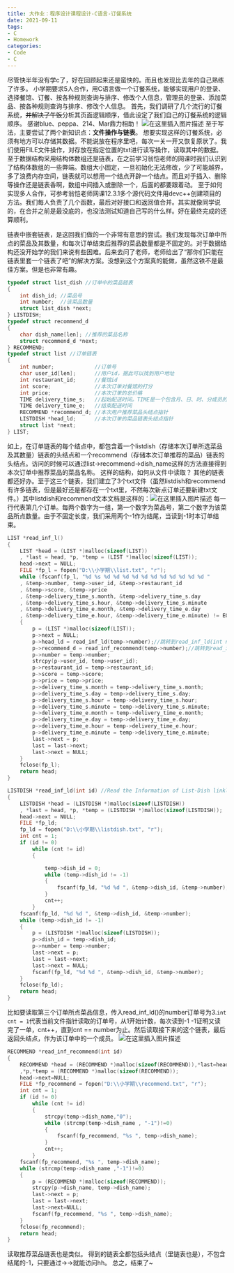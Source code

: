 ```yaml
---
title: 大作业：程序设计课程设计-C语言-订餐系统
date: 2021-09-11
tags: 
- C
- Homework
categories:
- Code
- C
---
```


尽管快半年没有学c了，好在回顾起来还是蛮快的。而且也发现比去年的自己熟练了许多。
小学期要求5人合作，用C语言做一个订餐系统，能够实现用户的登录、选择餐馆、订餐、按各种规则查询与排序、修改个人信息，管理员的登录、添加菜品、按各种规则查询与排序、修改个人信息。
首先，我们调研了几个流行的订餐系统，~~并解决了午饭~~分析其页面逻辑顺序，借此设定了我们自己的订餐系统的逻辑顺序。
感谢blue、peppa、214、Mar鼎力相助！
![在这里插入图片描述](https://img-blog.csdnimg.cn/d8feaa5c8fab43efb78c7dd073d37419.png?x-oss-process=image/watermark,type_ZHJvaWRzYW5zZmFsbGJhY2s,shadow_50,text_Q1NETiBA6JCo56eR5aGU6LWE5rex5bmy5ZGY,size_20,color_FFFFFF,t_70,g_se,x_16)
至于写法，主要尝试了两个新知识点：**文件操作与链表**。
想要实现这样的订餐系统，必须有地方可以存储其数据。不能说放在程序里吧，每次一关一开又恢复原状了。我们使用FILE文件操作，对存放在指定位置的txt进行读写操作，读取其中的数据。
至于数据结构采用结构体数组还是链表，在之前学习翁恺老师的网课时我们认识到了结构体数组的一些弊端。数组大小固定，一旦初始化无法修改，少了可能越界，多了浪费内存空间，链表就可以想用一个结点开辟一个结点。而且对于插入、删除等操作还是链表香啊，数组中间插入或删除一个，后面的都要跟着动。
至于如何实现多人合作，可参考翁恺老师网课12.3.1多个源代码文件用devc++创建项目的方法。我们每人负责了几个函数，最后对好接口和返回值合并。其实就像同学说的，在合并之前是最没底的，也没法测试知道自己写的什么样。好在最终完成的还算顺利。

链表中嵌套链表，是这回我们做的一个非常有意思的尝试。我们发现每次订单中所点的菜品及其数量，和每次订单结束后推荐的菜品数量都是不固定的。对于数据结构还没开始学的我们来说有些困难。后来去问了老师，老师给出了“那你们只能在链表里套一个链表了吧”的解决方案。没想到这个方案真的能做，虽然这铁不是最佳方案。但是也非常有趣。
```c
typedef struct list_dish //订单中的菜品链表
{
	int dish_id; //菜品号
	int number;	 //该菜品数量
	struct list_dish *next;
} LISTDISH;
typedef struct recommend_d
{
	char dish_name[len]; //推荐的菜品名称
	struct recommend_d *next;
} RECOMMEND;
typedef struct list //订单链表
{
	int number;				//订单号
	char user_id[len];		//用户id，据此可以找到用户地址
	int restaurant_id;		//餐馆id
	int score;				//本次订单对餐馆的打分
	int price;				//本次订单的总价格
	TIME delivery_time_s;	//起始配送时间。TIME是一个包含月、日、时、分成员的结构体
	TIME delivery_time_e;	//结束配送时间
	RECOMMEND *recommend_d; //本次用户推荐菜品头结点指针 
	LISTDISH *head_ld;		//本次订单的菜品链表头结点指针
	struct list *next;
} LIST;
```
如上，在订单链表的每个结点中，都包含着一个listdish（存储本次订单所选菜品及其数量）链表的头结点和一个recommend（存储本次订单推荐的菜品）链表的头结点。访问的时候可以通过list->recommend->dish_name这样的方法直接得到本次订单中推荐菜品的菜品名称。
这样的结构，如何从文件中读取？
其他的链表都还好办。至于这三个链表，我们建立了3个txt文件（虽然listdish和recommend有许多链表，但是最好还是都存在一个txt里，不然每次新点订单还要新建txt文件。）其中listdish和recommend文本文档是这样的：![在这里插入图片描述](https://img-blog.csdnimg.cn/bcd7964a59194715921f1261517f5d50.png?x-oss-process=image/watermark,type_ZHJvaWRzYW5zZmFsbGJhY2s,shadow_50,text_Q1NETiBA6JCo56eR5aGU6LWE5rex5bmy5ZGY,size_18,color_FFFFFF,t_70,g_se,x_16)
每一行代表第几个订单。每两个数字为一组，第一个数字为菜品号，第二个数字为该菜品所点数量。由于不固定长度，我们采用两个-1作为结尾，当读到-1时本订单结束。
```c
LIST *read_inf_l()
{
	LIST *head = (LIST *)malloc(sizeof(LIST))
	, *last = head, *p, *temp = (LIST *)malloc(sizeof(LIST));
	head->next = NULL;
	FILE *fp_l = fopen("D:\\小学期\\list.txt", "r");
	while (fscanf(fp_l, "%d %s %d %d %d %d %d %d %d %d %d %d %d "
	, &temp->number, temp->user_id, &temp->restaurant_id
	, &temp->score, &temp->price
	, &temp->delivery_time_s.month, &temp->delivery_time_s.day
	, &temp->delivery_time_s.hour, &temp->delivery_time_s.minute
	, &temp->delivery_time_e.month, &temp->delivery_time_e.day
	, &temp->delivery_time_e.hour, &temp->delivery_time_e.minute) != EOF)
	{
		p = (LIST *)malloc(sizeof(LIST));
		p->next = NULL;
		p->head_ld = read_inf_ld(temp->number);//跳转到read_inf_ld(int number)函数中获得本次订单listdish链表的头结点，number是订单号
		p->recommend_d = read_inf_recommend(temp->number);//跳转到read_inf_recommend(int number)函数中获得本次订单recommend链表的头结点，number是订单号
		p->number = temp->number;
		strcpy(p->user_id, temp->user_id);
		p->restaurant_id = temp->restaurant_id;
		p->score = temp->score;
		p->price = temp->price;
		p->delivery_time_s.month = temp->delivery_time_s.month;
		p->delivery_time_s.day = temp->delivery_time_s.day;
		p->delivery_time_s.hour = temp->delivery_time_s.hour;
		p->delivery_time_s.minute = temp->delivery_time_s.minute;
		p->delivery_time_e.month = temp->delivery_time_e.month;
		p->delivery_time_e.day = temp->delivery_time_e.day;
		p->delivery_time_e.hour = temp->delivery_time_e.hour;
		p->delivery_time_e.minute = temp->delivery_time_e.minute;
		last->next = p;
		last = last->next;
		last->next = NULL;
	}
	fclose(fp_l);
	return head;
}
```
```c
LISTDISH *read_inf_ld(int id) //Read the Information of List-Dish linklist
{
	LISTDISH *head = (LISTDISH *)malloc(sizeof(LISTDISH))
	, *last = head, *p, *temp = (LISTDISH *)malloc(sizeof(LISTDISH));
	head->next = NULL;
	FILE *fp_ld;
	fp_ld = fopen("D:\\小学期\\listdish.txt", "r");
	int cnt = 1;
	if (id != 0)
		while (cnt != id)
		{

			temp->dish_id = 0;
			while (temp->dish_id != -1)
			{
				fscanf(fp_ld, "%d %d ", &temp->dish_id, &temp->number);
			}
			cnt++;
		}
	fscanf(fp_ld, "%d %d ", &temp->dish_id, &temp->number);
	while (temp->dish_id != -1)
	{
		p = (LISTDISH *)malloc(sizeof(LISTDISH));
		p->dish_id = temp->dish_id;
		p->number = temp->number;
		last->next = p;
		last = last->next;
		last->next = NULL;
		fscanf(fp_ld, "%d %d ", &temp->dish_id, &temp->number);
	}
	fclose(fp_ld);
	return head;
}
```
比如要读取第三个订单所点菜品信息，传入read_inf_ld()的number订单号为3.`int cnt = 1`代表当前文件指针读取的订单号，从1开始计数，每次读到-1 -1证明又读完了一单，cnt++，直到cnt == number为止。然后读取接下来的这个链表，最后返回头结点，作为该订单中的一个成员。
![在这里插入图片描述](https://img-blog.csdnimg.cn/6b66117ee8b641998ea580f57da912ee.png?x-oss-process=image/watermark,type_ZHJvaWRzYW5zZmFsbGJhY2s,shadow_50,text_Q1NETiBA6JCo56eR5aGU6LWE5rex5bmy5ZGY,size_15,color_FFFFFF,t_70,g_se,x_16)
```c
RECOMMEND *read_inf_recommend(int id)
{
	RECOMMEND *head = (RECOMMEND *)malloc(sizeof(RECOMMEND)),*last=head
	,*p,*temp = (RECOMMEND *)malloc(sizeof(RECOMMEND));
	head->next=NULL;
	FILE *fp_recommend = fopen("D:\\小学期\\recommend.txt", "r"); 
	int cnt = 1;
    if (id != 0)
        while (cnt != id)
        {
            strcpy(temp->dish_name,"0");
            while (strcmp(temp->dish_name , "-1")!=0)
            {
                fscanf(fp_recommend, "%s ", temp->dish_name);
            }
            cnt++;
        }
    fscanf(fp_recommend, "%s ", temp->dish_name);
    while (strcmp(temp->dish_name ,"-1")!=0)
    {
        p = (RECOMMEND *)malloc(sizeof(RECOMMEND));
        strcpy(p->dish_name, temp->dish_name);
        last->next = p;
        last = last->next;
        last->next=NULL;
        fscanf(fp_recommend, "%s ", temp->dish_name);
    }
	fclose(fp_recommend);
	return head;
}
```
读取推荐菜品链表也是类似。
得到的链表全都包括头结点（里链表也是），不包含结尾的-1，只要通过->->就能访问hh。
总之，结束了~